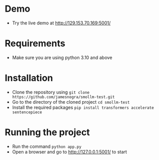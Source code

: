 # Demo

- Try the live demo at http://129.153.70.169:5001/

# Requirements

- Make sure you are using python 3.10 and above

# Installation

- Clone the repository using `git clone https://github.com/jamesnogra/smollm-test.git`
- Go to the directory of the cloned project `cd smollm-test`
- Install the required packages `pip install transformers accelerate sentencepiece`

# Running the project

- Run the command `python app.py`
- Open a browser and go to http://127.0.0.1:5001/ to start
